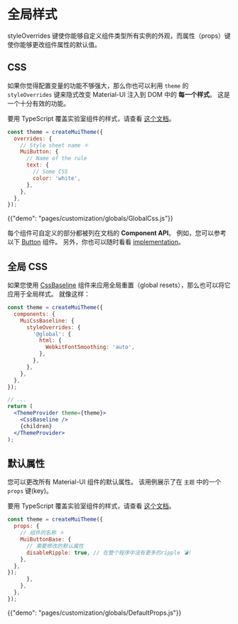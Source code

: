 # 全局样式

<p class="description">styleOverrides 键使你能够自定义组件类型所有实例的外观，而属性（props）键使你能够更改组件属性的默认值。</p>

## CSS

如果你觉得配置变量的功能不够强大，那么你也可以利用 `theme` 的 `styleOverrides` 键来隐式改变 Material-UI 注入到 DOM 中的 **每一个样式**。 这是一个十分有效的功能。

要用 TypeScript 覆盖实验室组件的样式，请查看 [这个文档](/components/about-the-lab/#typescript)。

```js
const theme = createMuiTheme({
  overrides: {
    // Style sheet name ⚛️
    MuiButton: {
      // Name of the rule
      text: {
        // Some CSS
        color: 'white',
      },
    },
  },
});
```

{{"demo": "pages/customization/globals/GlobalCss.js"}}

每个组件可自定义的部分都被列在文档的 **Component API**。 例如，您可以参考以下 [Button](/api/button/#css) 组件。 另外，你也可以随时看看 [implementation](https://github.com/mui-org/material-ui/blob/next/packages/material-ui/src/Button/Button.js)。

## 全局 CSS

如果您使用 [CssBaseline](/components/css-baseline/) 组件来应用全局重置（global resets），那么也可以将它应用于全局样式。 就像这样：

```jsx
const theme = createMuiTheme({
  components: {
    MuiCssBaseline: {
      styleOverrides: {
        '@global': {
          html: {
            WebkitFontSmoothing: 'auto',
          },
        },
      },
    },
  },
});

// ...
return (
  <ThemeProvider theme={theme}>
    <CssBaseline />
    {children}
  </ThemeProvider>
);
```

## 默认属性

您可以更改所有 Material-UI 组件的默认属性。 该用例展示了在 `主题` 中的一个 `props` 键(key)。

要用 TypeScript 覆盖实验室组件的样式，请查看 [这个文档](/components/about-the-lab/#typescript)。

```js
const theme = createMuiTheme({
  props: {
    // 组件的名称 ⚛️
    MuiButtonBase: {
      // 需要修改的默认属性
      disableRipple: true, // 在整个程序中没有更多的ripple 💣!
    },
  },
});
      },
    },
  },
});
```

{{"demo": "pages/customization/globals/DefaultProps.js"}}
